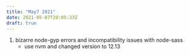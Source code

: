 ```yaml
---
title: "May7 2021"
date: 2021-05-07T20:05:33Z
draft: true
---
```


1. bizarre node-gyp errors and incompatibility issues with node-sass
    - use nvm and changed version to 12.13
